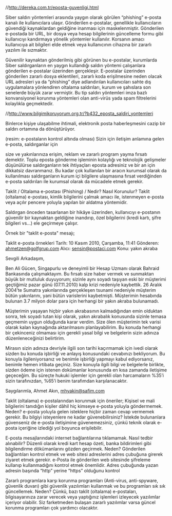 //http://dereka.com.tr/eposta-guvenligi.html 
<p>
Siber saldırı yöntemleri arasında yaygın olarak görülen “phishing” e-posta kanalı ile kullanıcılara ulaşır. 
Gönderilen e-postalar, genellikle kullanıcıların güvendiği kaynaklardan geldiğine inanması için maskelenmiştir. 
Gönderilen e-postada bir URL, bir dosya veya hesap bilgilerinin güncelleme formu gibi kullanıcıyı kandırmaya yönelik yöntemler 
kullanılır. Korsanın amacı kullanıcıya ait bilgileri elde etmek veya kullanıcının cihazına bir zararlı yazılım ile sızmaktır.

Güvenilir kaynaktan gönderilmiş gibi görünen bu e-postalar, kurumlarda Siber saldırganların en yaygın kullandığı saldırı yöntemi 
çalışanlara gönderilen e-postalar üzerinden gerçekleşir. E-postalar üzerinden gönderilen zararlı dosya eklentileri, zararlı koda 
erişilmesine neden olacak URL adresleri ya da “phishing” diye adlandırılan kullanıcıları sahte dış uygulamalara yönlendiren 
oltalama saldırıları, kurum ve şahıslara son senelerde büyük zarar vermiştir. Bu tip saldırı yöntemleri imza bazlı konvansiyonel
korunma yöntemleri olan anti-virüs yada spam filtrelerini kolaylıkla geçmektedir.
</p>


//http://www.bilgimikoruyorum.org.tr/?b432_eposta_saldiri_yontemleri
<p>
Binlerce kişiye ulaşabilme ihtimali, elektronik posta haberleşmesini cazip bir saldırı ortamına da dönüştürüyor.

(resim: e-postaların kontrol altında olması)
Sizin için iletişim anlamına gelen e-posta, saldırganlar için

size ve yakınlarınıza erişim,
reklam ve zararlı program yayma fırsatı demektir.
Toplu eposta gönderme işleminin kolaylığı ve teknolojik gelişmeler düşünülürse saldırganların tek ihtiyaçları
eposta adresiniz ve
bir an için dikkatsiz davranmanız.
Bu kadar çok kullanılan bir aracın kurumsal olarak da kullanılması saldırganların kurum içi bilgilere ulaşmasına fırsat verdiğinden e-posta saldırıları ile kurumsal olarak da mücadele etmek gerekir.

</p>

<p>
Taklit / Oltalama e-postası (Phishing) / Nedir? Nasıl Korunulur?
Taklit (oltalama) e-postası, kimlik bilgilerini çalmak amacı ile, istenmeyen e-posta veya açılır pencere yoluyla yapılan bir aldatma yöntemidir.

Saldırgan önceden tasarlanan bir hikâye üzerinden, kullanıcıyı e-postanın güvenilir bir kaynaktan geldiğine inandırıp, özel bilgilerini (kredi kartı, şifre bilgileri vs…) ele geçirmeye çalışır.

Örnek bir "taklit e-posta" mesajı;

Taklit e-posta örnekleri
Tarih: 10 Kasım 2010, Çarşamba, 11:41 
Gönderen: ahmetzen@golfgrup.com
Alıcı: sensin@postaci.com
Konu: yakın akraba

 

Sevgili Arkadaşım,

Ben Ali Gücen, Singapurlu ve deneyimli bir Hesap Uzmanı olarak Bahraid Bankasında çalışmaktayım. Bu fırsatı size haber vermek ve sunmaktan büyük bir mutluluk duyuyorum; sizinle aynı soyadı taşıyan eski bir müşterimi geçtiğimiz pazar günü (07.11.2010) kalp krizi nedeniyle kaybettik. 26 Aralık 2004’te Sumatra yakınlarında gerçekleşen tsunami nedeniyle müşterim bütün yakınlarını, yani bütün varislerini kaybetmişti. Müşterimin hesabında bulunan 3.7 milyon dolar para için herhangi bir yakın akraba bulunamadı.

Müşterimin yaşayan hiçbir yakın akrabasının kalmadığından emin olduktan sonra, tek soyadı tutan kişi olarak, yakın akrabalık konusunda sizinle temasa geçmemin uygun olduğunda karar verdim. Size ölen müşterimin tek varisi olarak kalan kaynağında aktarılmasını planlayabilirim. Bu konuda herhangi bir çekinceniz olmaması için gerekli yasal bilgi ve belgelerin sizin adınıza düzenleneceğinizi belirtirim.

Mirasın sizin adınıza devriyle ilgili son tarihi kaçırmamak için ivedi olarak sizden bu konuda işbirliği ve anlayış konusundaki cevabınızı bekliyorum. Bu konuyla ilgileniyorsanız ve benimle işbirliği yapmayı kabul ediyorsanız, benimle hemen irtibata geçiniz. Size konuyla ilgili bilgi ve belgelerle birlikte, sizden ödeme için istenen dokümanlar konusunda en kısa zamanda iletişime geçeceğim. Bu süreçte hukuki işlemler için gerekli olan harcamaların %35’i sizin tarafınızdan, %65’i benim tarafımdan karşılanacaktır.

Saygılarımla,
Ahmet Akın,
mhyakin@safim.com

</p>
<p>
Taklit (oltalama) e-postalarından korunmak için öneriler;
Kişisel ve mali bilgilerini tanıdığın kişiler dâhil hiç kimseye e-posta yoluyla göndermemek. Neden?
e-posta yoluyla gelen isteklere hiçbir zaman cevap vermemek gerekir. 
Bu bilgiyi isteyenlere ne kadar güvenebilirsiniz?
İstekde bulunanlara güvenseniz de e-posta iletişimine güvenemezsiniz, çünkü teknik olarak e-posta içeriğine izlediği yol boyunca erişilebilir.

E-posta mesajlarındaki internet bağlantılarına tıklamamak. Nasıl tedbir alınabilir?
Düzenli olarak kredi kart hesap özeti, banka bildirimleri gibi bilgilendirme dökümanlarını gözden geçirmek. Neden?
Gönderilen bağlantıları kontrol etmek ve web sitesi adreslerini adres çubuğuna girerek ziyaret etmek gerekir.
e-Posta ile gönderilen web sitesinde şifreleme kullanıp kullanmadığını kontrol etmek önemlidir.
Adres çubuğunda yazan adresin başında “http” yerine “https” olduğunu kontrol 

Zararlı programlara karşı korunma programları (Anti-virus, anti-spyware, güvenlik duvarı) gibi güvenlik yazılımları kullanmak ve bu programları sık sık güncellemek. Neden?
Çünkü, bazı taklit (oltalama) e-postaları, bilgisayarınıza zarar verecek veya yaptığınız işlemleri izleyecek yazılımlar içeriyor olabilir. 
Siz farketmeden bulaşan zararlı yazılımlar varsa güncel korunma programları çok yardımcı olacaktır. 
</p>
